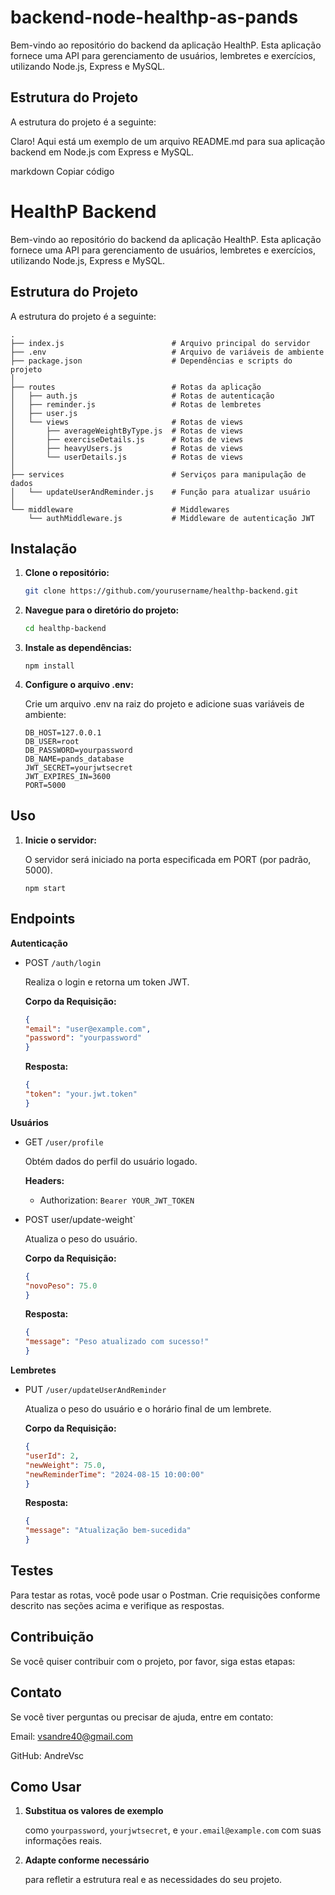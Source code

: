 # backend-node-healthp-as-pands

Bem-vindo ao repositório do backend da aplicação HealthP. Esta aplicação fornece uma API para gerenciamento de usuários, lembretes e exercícios, utilizando Node.js, Express e MySQL.

## Estrutura do Projeto

A estrutura do projeto é a seguinte:


Claro! Aqui está um exemplo de um arquivo README.md para sua aplicação backend em Node.js com Express e MySQL.

markdown
Copiar código
# HealthP Backend

Bem-vindo ao repositório do backend da aplicação HealthP. Esta aplicação fornece uma API para gerenciamento de usuários, lembretes e exercícios, utilizando Node.js, Express e MySQL.

## Estrutura do Projeto

A estrutura do projeto é a seguinte:

```plaintext
.
├── index.js                        # Arquivo principal do servidor
├── .env                            # Arquivo de variáveis de ambiente
├── package.json                    # Dependências e scripts do projeto
│
├── routes                          # Rotas da aplicação
│   ├── auth.js                     # Rotas de autenticação
│   ├── reminder.js                 # Rotas de lembretes
│   ├── user.js
│   └── views                       # Rotas de views
│       ├── averageWeightByType.js  # Rotas de views
│       ├── exerciseDetails.js      # Rotas de views
│       ├── heavyUsers.js           # Rotas de views
│       └── userDetails.js          # Rotas de views
│
├── services                        # Serviços para manipulação de dados
│   └── updateUserAndReminder.js    # Função para atualizar usuário 
│
└── middleware                      # Middlewares
    └── authMiddleware.js           # Middleware de autenticação JWT
```

## Instalação

1. **Clone o repositório:**

   ~~~bash
   git clone https://github.com/yourusername/healthp-backend.git
   ~~~

2. **Navegue para o diretório do projeto:**
    
    ~~~~bash
    cd healthp-backend
    ~~~~

3. **Instale as dependências:**

    ~~~~node
    npm install
    ~~~~

3. **Configure o arquivo .env:**

    Crie um arquivo .env na raiz do projeto e adicione suas variáveis de ambiente:

    ~~~~env
    DB_HOST=127.0.0.1
    DB_USER=root
    DB_PASSWORD=yourpassword
    DB_NAME=pands_database
    JWT_SECRET=yourjwtsecret
    JWT_EXPIRES_IN=3600
    PORT=5000
    ~~~~

## Uso

1. **Inicie o servidor:**
    
    O servidor será iniciado na porta especificada em PORT (por padrão, 5000).
    ~~~node
    npm start
    ~~~

## Endpoints

**Autenticação**
    
- POST `/auth/login`

    Realiza o login e retorna um token JWT.

    **Corpo da Requisição:**

    ~~~json
    {
    "email": "user@example.com",
    "password": "yourpassword"
    }
    ~~~~

    **Resposta:**

    ~~~json
    {
    "token": "your.jwt.token"
    }
    ~~~

**Usuários**

- GET `/user/profile`

    Obtém dados do perfil do usuário logado.

    **Headers:**

    - Authorization: `Bearer YOUR_JWT_TOKEN`

- POST  user/update-weight`

    Atualiza o peso do usuário.

    **Corpo da Requisição:**

    ~~~json
    {
    "novoPeso": 75.0
    }
    ~~~

    **Resposta:**

    ~~~json
    {
    "message": "Peso atualizado com sucesso!"
    }
    ~~~
    
**Lembretes**

- PUT `/user/updateUserAndReminder`

    Atualiza o peso do usuário e o horário final de um lembrete.

    **Corpo da Requisição:**
    
    ~~~json
    {
    "userId": 2,
    "newWeight": 75.0,
    "newReminderTime": "2024-08-15 10:00:00"
    }
    ~~~
    
    **Resposta:**

    ~~~json
    {
    "message": "Atualização bem-sucedida"
    }
    ~~~~

## Testes

Para testar as rotas, você pode usar o Postman. Crie requisições conforme descrito nas seções acima e verifique as respostas.

## Contribuição

Se você quiser contribuir com o projeto, por favor, siga estas etapas:

## Contato

Se você tiver perguntas ou precisar de ajuda, entre em contato:
    
Email: vsandre40@gmail.com

GitHub: AndreVsc


## Como Usar

1. **Substitua os valores de exemplo** 

    como `yourpassword`, `yourjwtsecret`, e `your.email@example.com` com suas informações reais.

2. **Adapte conforme necessário** 
    
    para refletir a estrutura real e as necessidades do seu projeto.
